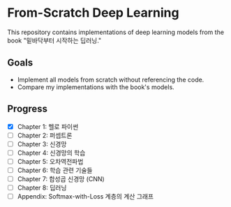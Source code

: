 # From-Scratch Deep Learning
This repository contains implementations of deep learning models from the book "밑바닥부터 시작하는 딥러닝."
## Goals
- Implement all models from scratch without referencing the code.
- Compare my implementations with the book's models.
## Progress
- [x] Chapter 1: 헬로 파이썬
- [ ] Chapter 2: 퍼셉트론
- [ ] Chapter 3: 신경망
- [ ] Chapter 4: 신경망의 학습
- [ ] Chapter 5: 오차역전파법
- [ ] Chapter 6: 학습 관련 기술들
- [ ] Chapter 7: 합성곱 신경망 (CNN)
- [ ] Chapter 8: 딥러닝
- [ ] Appendix: Softmax-with-Loss 계층의 계산 그래프

